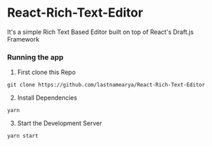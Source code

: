 # React-Rich-Text-Editor
It's a simple Rich Text Based Editor built on top of React's Draft.js Framework

### Running the app

1. First clone this Repo

````
git clone https://github.com/lastnamearya/React-Rich-Text-Editor
````

2. Install Dependencies 

````
yarn
````

3. Start the Development Server

````
yarn start
````
